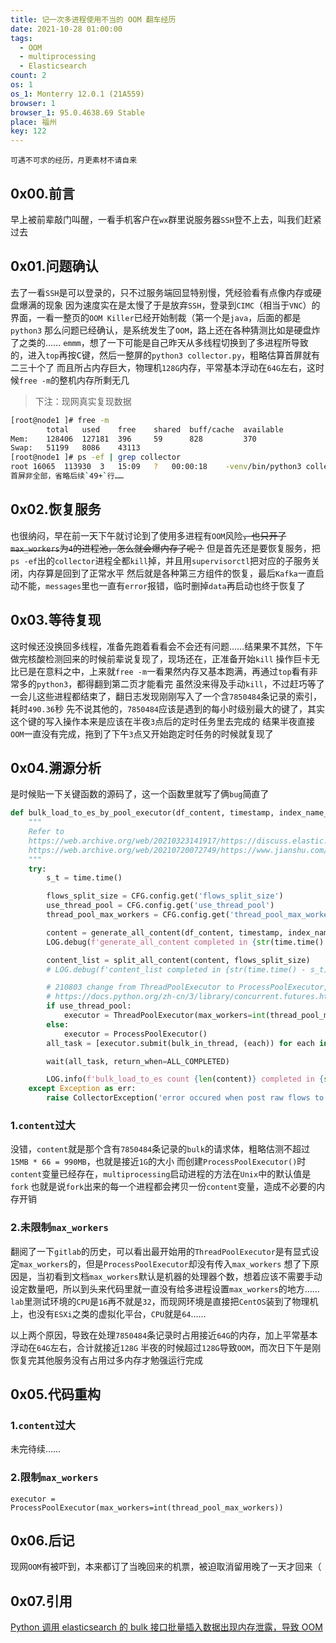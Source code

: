 ```yaml
---
title: 记一次多进程使用不当的 OOM 翻车经历
date: 2021-10-28 01:00:00
tags:
  - OOM
  - multiprocessing
  - Elasticsearch
count: 2
os: 1
os_1: Monterry 12.0.1 (21A559)
browser: 1
browser_1: 95.0.4638.69 Stable
place: 福州
key: 122
---
```

    可遇不可求的经历，月更素材不请自来
<!-- more -->
## 0x00.前言
早上被前辈敲门叫醒，一看手机客户在`wx`群里说服务器`SSH`登不上去，叫我们赶紧过去

## 0x01.问题确认
去了一看`SSH`是可以登录的，只不过服务端回显特别慢，凭经验看有点像内存或硬盘爆满的现象
因为速度实在是太慢了于是放弃`SSH`，登录到`CIMC`（相当于`VNC`）的界面，一看一整页的`OOM Killer`已经开始制裁（第一个是`java`，后面的都是`python3`
那么问题已经确认，是系统发生了`OOM`，路上还在各种猜测比如是硬盘炸了之类的……
`emmm`，想了一下可能是自己昨天从多线程切换到了多进程所导致的，进入`top`再按<kbd>C</kbd>键，然后一整屏的`python3 collector.py`，粗略估算首屏就有二三十个了
而且所占内存巨大，物理机`128G`内存，平常基本浮动在`64G`左右，这时候`free -m`的整机内存所剩无几
> 下注：现网真实复现数据

``` bash
[root@node1 ]# free -m
        total   used    free    shared  buff/cache  available
Mem:    128406  127181  396     59      828         370
Swap:   51199   8086    43113
[root@node1 ]# ps -ef | grep collector
root 16065  113930  3   15:09   ?   00:00:18    -venv/bin/python3 collector.py
首屏非全部，省略后续`49+`行……
```
## 0x02.恢复服务
也很纳闷，早在前一天下午就讨论到了使用多进程有`OOM`风险~~，也只开了`max_workers`为`4`的进程池，怎么就会爆内存了呢？~~
但是首先还是要恢复服务，把`ps -ef`出的`collector`进程全都`kill`掉，并且用`supervisorctl`把对应的子服务关闭，内存算是回到了正常水平
然后就是各种第三方组件的恢复，最后`Kafka`一直启动不能，`messages`里也一直有`error`报错，临时删掉`data`再启动也终于恢复了

## 0x03.等待复现
这时候还没换回多线程，准备先跑着看看会不会还有问题……结果果不其然，下午做完核酸检测回来的时候前辈说复现了，现场还在，正准备开始`kill`
操作巨卡无比已是在意料之中，上来就`free -m`一看果然内存又基本跑满，再通过`top`看有非常多的`python3`，都得翻到第二页才能看完
虽然没来得及手动`kill`，不过赶巧等了一会儿这些进程都结束了，翻日志发现刚刚写入了一个含`7850484`条记录的索引，耗时`490.36`秒
先不说其他的，`7850484`应该是遇到的每小时级别最大的键了，其实这个键的写入操作本来是应该在半夜`3`点后的定时任务里去完成的
结果半夜直接`OOM`一直没有完成，拖到了下午`3`点又开始跑定时任务的时候就复现了

## 0x04.溯源分析
是时候贴一下关键函数的源码了，这一个函数里就写了俩`bug`简直了
``` python
def bulk_load_to_es_by_pool_executor(df_content, timestamp, index_name_type):
    """
    Refer to
    https://web.archive.org/web/20210323141917/https://discuss.elastic.co/t/helpers-parallel-bulk-in-python-not-working/39498
    https://web.archive.org/web/20210720072749/https://www.jianshu.com/p/b9b3d66aa0be
    """
    try:
        s_t = time.time()

        flows_split_size = CFG.config.get('flows_split_size')
        use_thread_pool = CFG.config.get('use_thread_pool')
        thread_pool_max_workers = CFG.config.get('thread_pool_max_workers')

        content = generate_all_content(df_content, timestamp, index_name_type)
        LOG.debug(f'generate_all_content completed in {str(time.time() - s_t)}s')

        content_list = split_all_content(content, flows_split_size)
        # LOG.debug(f'content_list completed in {str(time.time() - s_t)}s')

        # 210803 change from ThreadPoolExecutor to ProcessPoolExecutor, bypass GIL
        # https://docs.python.org/zh-cn/3/library/concurrent.futures.html#processpoolexecutor
        if use_thread_pool:
            executor = ThreadPoolExecutor(max_workers=int(thread_pool_max_workers))
        else:
            executor = ProcessPoolExecutor()
        all_task = [executor.submit(bulk_in_thread, (each)) for each in content_list]

        wait(all_task, return_when=ALL_COMPLETED)

        LOG.info(f'bulk_load_to_es count {len(content)} completed in {str(time.time() - s_t)}s')
    except Exception as err:
        raise CollectorException('error occured when post raw flows to es, %s' % str(err))
```
### 1.`content`过大
没错，`content`就是那个含有`7850484`条记录的`bulk`的请求体，粗略估测不超过`15MB * 66 = 990MB`，也就是接近`1G`的大小
而创建`ProcessPoolExecutor()`时`content`变量已经存在，`multiprocessing`启动进程的方法在`Unix`中的默认值是`fork`
也就是说`fork`出来的每一个进程都会拷贝一份`content`变量，造成不必要的内存开销

### 2.未限制`max_workers`
翻阅了一下`gitlab`的历史，可以看出最开始用的`ThreadPoolExecutor`是有显式设定`max_workers`的，但是`ProcessPoolExecutor`却没有传入`max_workers`
想了下原因是，当初看到文档`max_workers`默认是机器的处理器个数，想着应该不需要手动设定数量吧，所以到头来代码里就一直没有给多进程设置`max_workers`的地方……
`lab`里测试环境的`CPU`是`16`再不就是`32`，而现网环境是直接把`CentOS`装到了物理机上，也没有`ESXi`之类的虚拟化平台，`CPU`就是`64`……

以上两个原因，导致在处理`7850484`条记录时占用接近`64G`的内存，加上平常基本浮动在`64G`左右，合计就接近`128G`
半夜的时候超过`128G`导致`OOM`，而次日下午是刚恢复完其他服务没有占用过多内存才勉强运行完成

## 0x05.代码重构
### 1.`content`过大
未完待续……

### 2.限制`max_workers`
`executor = ProcessPoolExecutor(max_workers=int(thread_pool_max_workers))`

## 0x06.后记
现网`OOM`有被吓到，本来都订了当晚回来的机票，被迫取消留用晚了一天才回来（

## 0x07.引用
[Python 调用 elasticsearch 的 bulk 接口批量插入数据出现内存泄露，导致 OOM](https://web.archive.org/web/20211030114138/https://www.v2ex.com/t/329311)
